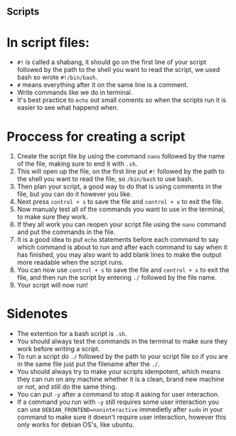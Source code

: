 ## Scripts

# In script files:
- `#!` is called a shabang, it should go on the first line of your script followed by the path to the shell you want to read the script, we used bash so wrote `#!/bin/bash`.
- `#` means everything after it on the same line is a comment.
-  Write commands like we do in terminal.
- It's best practice to `echo` out small coments so when the scripts run it is easier to see what happend when.

# Proccess for creating a script

1) Create the script file by using the command `nano` followed by the name of the file, making sure to end it with `.sh`.
2) This will open up the file, on the first line put `#!` followed by the path to the shell you want to read the file, so `/bin/bash` to use bash.
3) Then plan your script, a good way to do that is using comments in the file, but you can do it however you like.
4) Next press `control + s` to save the file and `control + x` to exit the file.
5) Now manualy test all of the commands you want to use in the terminal, to make sure they work.
6) If they all work you can reopen your script file using the `nano` command and put the commands in the file.
7) It is a good idea to put `echo` statements before each command to say which command is about to run and after each command to say when it has finished, you may also want to add blank lines to make the output more readable when the script runs.
8) You can now use `control + s` to save the file and `control + x` to exit the file, and then run the script by entering `./` followed by the file name.
9) Your script will now run!

# Sidenotes
- The extention for a bash script is `.sh`.
- You should always test the commands in the terminal to make sure they work before writing a script.
- To run a script do `./` followed by the path to your script file so if you are in the same file just put the filename after the `./`.
- You should always try to make your scripts idempotent, which means they can run on any machine whether it is a clean, brand new machine or not, and still do the same thing.
- You can put `-y` after a command to stop it asking for user interaction.
- If a command you run with `-y` still requires some user interaction you can use `DEBIAN_FRONTEND=noninteractive` immedietly after `sudo` in your command to make sure it doesn't require user interaction, however this only works for debian OS's, like ubuntu.